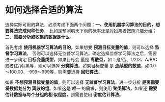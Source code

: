 如何选择合适的算法
================================================================================
选择实际可用的算法，必须考虑下面两个问题：**一、使用机器学习算法的目的，想要算法完成何种任务**，
比如是预测明天下雨的概率还是对投票者按照兴趣分组；**二、需要分析或收集的数据是什么**。

首先考虑 **使用机器学习算法的目的**。如果想要 **预测目标变量的值**，则可以选择 **监督学习算法**，
否则可以选择无监督学习算法。确定选择监督学习算法之后，需要进一步确定 **目标变量类型**，如果目标变
量是 **离散型**，如：是/否、1/2/3、A/B/C或者红/黄/黑等，则可以选择 **分类算法**。如果目标变量
是 **连续型的数值**，如0.0～100.00、-999～999等，则需要选择 **回归算法**。

如果 **不想预测目标变量的值**，则可以选择 **无监督学习算法**。进一步分析 **是否需要将数据划分为
离散的组**。如果这是 **唯一** 的需求，则使用 **聚类算法**，如果还 **需要估计数据与每个分组的相
似程度**，则需要使用 **密度估计算法**。

